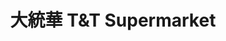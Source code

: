 ---
title: "大統華 T&T Supermarket"
url: /richmond/da-tong-hua-tundt-supermarket-lansdowne-road/
shop: Supermarkt
---